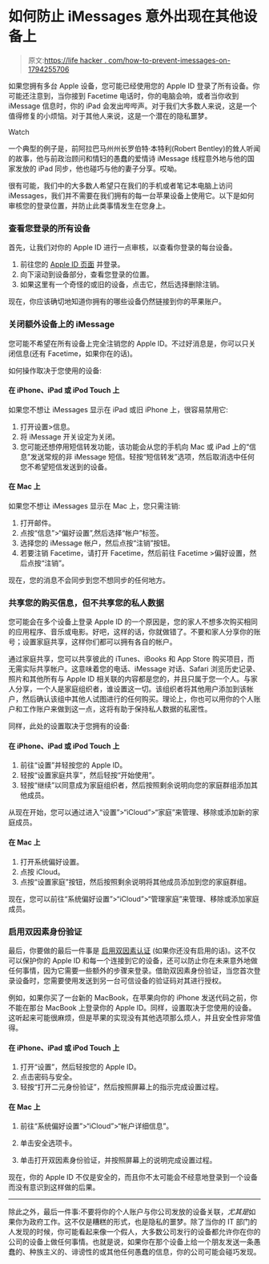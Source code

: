 # 如何防止 iMessages 意外出现在其他设备上

> 原文:[https://life hacker . com/how-to-prevent-imessages-on-1794255706](https://lifehacker.com/how-to-prevent-imessages-from-accidentally-appearing-on-1794255706)

如果您拥有多台 Apple 设备，您可能已经使用您的 Apple ID 登录了所有设备。你可能还注意到，当你接到 Facetime 电话时，你的电脑会响，或者当你收到 iMessage 信息时，你的 iPad 会发出哔哔声。对于我们大多数人来说，这是一个值得修复的小烦恼。对于其他人来说，这是一个潜在的隐私噩梦。

Watch

一个典型的例子是，前阿拉巴马州州长罗伯特·本特利(Robert Bentley)的耸人听闻的故事，他与前政治顾问和情妇的愚蠢的爱情诗 iMessage 线程意外地与他的国家发放的 iPad 同步，他也碰巧与他的妻子分享。哎呦。

很有可能，我们中的大多数人希望只在我们的手机或者笔记本电脑上访问 iMessages，我们并不需要在我们拥有的每一台苹果设备上使用它。以下是如何审核您的登录位置，并防止此类事情发生在您身上。

### 查看您登录的所有设备

首先，让我们对你的 Apple ID 进行一点审核，以查看你登录的每台设备。

1.  前往您的 [Apple ID 页面](https://appleid.apple.com/) 并登录。
2.  向下滚动到设备部分，查看您登录的位置。
3.  如果这里有一个奇怪的或旧的设备，点击它，然后选择删除注销。

现在，你应该确切地知道你拥有的哪些设备仍然链接到你的苹果账户。

### 关闭额外设备上的 iMessage

您可能不希望在所有设备上完全注销您的 Apple ID。不过好消息是，你可以只关闭信息(还有 Facetime，如果你在的话)。

如何操作取决于您使用的设备:

#### 在 iPhone、iPad 或 iPod Touch 上

如果您不想让 iMessages 显示在 iPad 或旧 iPhone 上，很容易禁用它:

1.  打开设置>信息。
2.  将 iMessage 开关设定为关闭。
3.  您可能还想停用短信转发功能，该功能会从您的手机向 Mac 或 iPad 上的“信息”发送常规的非 iMessage 短信。轻按“短信转发”选项，然后取消选中任何您不希望短信发送到的设备。

#### 在 Mac 上

如果您不想让 iMessages 显示在 Mac 上，您只需注销:

1.  打开邮件。
2.  点按“信息”>“偏好设置”,然后选择“帐户”标签。
3.  选择您的 iMessage 帐户，然后点按“注销”按钮。
4.  若要注销 Facetime，请打开 Facetime，然后前往 Facetime >偏好设置，然后点按“注销”。

现在，您的消息不会同步到您不想同步的任何地方。

### 共享您的购买信息，但不共享您的私人数据

您可能会在多个设备上登录 Apple ID 的一个原因是，您的家人不想多次购买相同的应用程序、音乐或电影。好吧，这样的话，你就做错了。不要和家人分享你的账号；设置家庭共享，这样你们都可以拥有各自的帐户。

通过家庭共享，您可以共享彼此的 iTunes、iBooks 和 App Store 购买项目，而无需实际共享帐户。这意味着您的电话、iMessage 对话、Safari 浏览历史记录、照片和其他所有与 Apple ID 相关联的内容都是您的，并且只属于您一个人。与家人分享，一个人是家庭组织者，谁设置这一切。该组织者将其他用户添加到该帐户，然后确认该组中其他人试图进行的任何购买。理论上，你也可以用你的个人账户和工作账户来做到这一点，这将有助于保持私人数据的私密性。

同样，此处的设置取决于您拥有的设备:

#### 在 iPhone、iPad 或 iPod Touch 上

1.  前往“设置”并轻按您的 Apple ID。
2.  轻按“设置家庭共享”，然后轻按“开始使用”。
3.  轻按“继续”以同意成为家庭组织者，然后按照剩余说明向您的家庭群组添加其他成员。

从现在开始，您可以通过进入“设置”>“iCloud”>“家庭”来管理、移除或添加新的家庭成员。

#### 在 Mac 上

1.  打开系统偏好设置。
2.  点按 iCloud。
3.  点按“设置家庭”按钮，然后按照剩余说明将其他成员添加到您的家庭群组。

现在，您可以前往“系统偏好设置”>“iCloud”>“管理家庭”来管理、移除或添加家庭成员。

### 启用双因素身份验证

最后，你要做的最后一件事是 [启用双因素认证](https://lifehacker.com/heres-everywhere-you-should-enable-two-factor-authentic-5938565) (如果你还没有启用的话)。这不仅可以保护你的 Apple ID 和每一个连接到它的设备，还可以防止你在未来意外地做任何事情，因为它需要一些额外的步骤来登录。借助双因素身份验证，当您首次登录设备时，您需要使用发送到另一台可信设备的验证码对其进行授权。

例如，如果你买了一台新的 MacBook，在苹果向你的 iPhone 发送代码之前，你不能在那台 MacBook 上登录你的 Apple ID。同样，设置取决于您使用的设备。这听起来可能很麻烦，但是苹果的实现没有其他选项那么烦人，并且安全性非常值得。

#### 在 iPhone、iPad 或 iPod Touch 上

1.  打开“设置”，然后轻按您的 Apple ID。
2.  点击密码与安全。
3.  轻按“打开二元身份验证”，然后按照屏幕上的指示完成设置过程。

#### 在 Mac 上

1.  前往“系统偏好设置”>“iCloud”>“帐户详细信息”。

2.  单击安全选项卡。
3.  单击打开双因素身份验证，并按照屏幕上的说明完成设置过程。

现在，你的 Apple ID 不仅是安全的，而且你不太可能会不经意地登录到一个设备而没有意识到这样做的后果。

* * *

除此之外，最后一件事:不要将你的个人账户与你公司发放的设备关联，*尤其是*如果你为政府工作。这不仅是糟糕的形式，也是隐私的噩梦。除了当你的 IT 部门的人发现的时候，你可能看起来像一个假人，大多数公司发行的设备都允许你在你的公司的设备上做任何事情。也就是说，如果你在那个设备上给一个朋友发送一条愚蠢的、种族主义的、诽谤性的或其他任何愚蠢的信息，你的公司可能会碰巧发现。